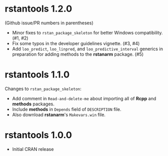 # rstantools 1.2.0

(Github issue/PR numbers in parentheses)

* Minor fixes to `rstan_package_skeleton` for better Windows compatibility. (#1, #2)
* Fix some typos in the developer guidelines vignette. (#3, #4)
* Add `loo_predict`, `loo_linpred`, and `loo_predictive_interval` generics in 
preparation for adding methods to the __rstanarm__ package. (#5)

# rstantools 1.1.0

Changes to `rstan_package_skeleton`:

* Add comment in `Read-and-delete-me` about importing all of __Rcpp__ and __methods__ packages.
* Include __methods__ in `Depends` field of `DESCRIPTION` file.
* Also download __rstanarm__'s `Makevars.win` file.

# rstantools 1.0.0

* Initial CRAN release
